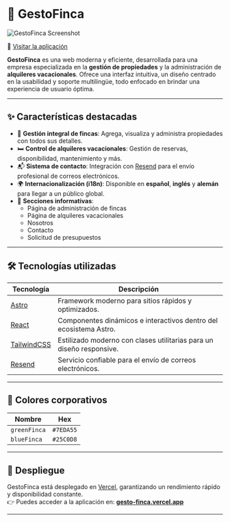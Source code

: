 # 🌿 GestoFinca

![GestoFinca Screenshot](https://github.com/user-attachments/assets/6f39c536-a185-4620-8cd7-1efcdba2782f)

🔗 [Visitar la aplicación](https://gesto-finca.vercel.app/)

**GestoFinca** es una web moderna y eficiente, desarrollada para una empresa especializada en la **gestión de propiedades** y la administración de **alquileres vacacionales**. Ofrece una interfaz intuitiva, un diseño centrado en la usabilidad y soporte multilingüe, todo enfocado en brindar una experiencia de usuario óptima.

---

## ✨ Características destacadas

- 🏡 **Gestión integral de fincas**: Agrega, visualiza y administra propiedades con todos sus detalles.
- 🛏️ **Control de alquileres vacacionales**: Gestión de reservas, disponibilidad, mantenimiento y más.
- 📬 **Sistema de contacto**: Integración con [Resend](https://resend.com/) para el envío profesional de correos electrónicos.
- 🌍 **Internacionalización (i18n)**: Disponible en **español**, **inglés** y **alemán** para llegar a un público global.
- 👥 **Secciones informativas**:
  - Página de administración de fincas
  - Página de alquileres vacacionales
  - Nosotros
  - Contacto
  - Solicitud de presupuestos

---

## 🛠️ Tecnologías utilizadas

| Tecnología                              | Descripción                                                          |
| --------------------------------------- | -------------------------------------------------------------------- |
| [Astro](https://astro.build/)           | Framework moderno para sitios rápidos y optimizados.                 |
| [React](https://react.dev/)             | Componentes dinámicos e interactivos dentro del ecosistema Astro.    |
| [TailwindCSS](https://tailwindcss.com/) | Estilizado moderno con clases utilitarias para un diseño responsive. |
| [Resend](https://resend.com/)           | Servicio confiable para el envío de correos electrónicos.            |

---

## 🎨 Colores corporativos

| Nombre       | Hex       |
| ------------ | --------- |
| `greenFinca` | `#7EDA55` |
| `blueFinca`  | `#25C0D8` |

---

## 🚀 Despliegue

GestoFinca está desplegado en [Vercel](https://vercel.com/), garantizando un rendimiento rápido y disponibilidad constante.  
👉 Puedes acceder a la aplicación en: **[gesto-finca.vercel.app](https://gesto-finca.vercel.app/)**

---
